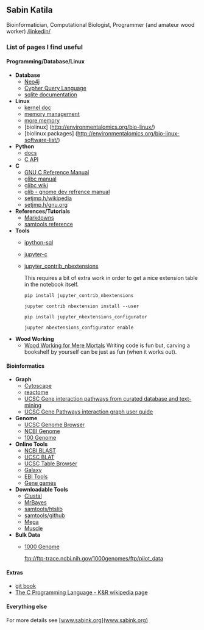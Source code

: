 ## Sabin Katila

Bioinformatician, Computational Biologist, Programmer (and amateur wood worker) [/linkedin/](https://www.linkedin.com/in/sabink)

### List of pages I find useful



#### Programming/Database/Linux

- **Database**
	* [Neo4j](https://neo4j.com/)
	* [Cypher Query Language](https://neo4j.com/developer/cypher-query-language/)
	* [sqlite documentation](https://www.sqlite.org/docs.html)
- **Linux**
	* [kernel doc](https://www.kernel.org/doc/)
	* [memory management](https://www.kernel.org/doc/Documentation/sysctl/vm.txt)
	* [more memory](https://www.kernel.org/doc/html/latest/admin-guide/mm/index.html)
	* [biolinux] (http://environmentalomics.org/bio-linux/)
	* [biolinux packages] (http://environmentalomics.org/bio-linux-software-list/)
- **Python**
	* [docs](https://docs.python.org/3/)
	* [C API](https://docs.python.org/3/c-api/index.html)
- **C**
	* [GNU C Reference Manual](https://www.gnu.org/software/gnu-c-manual/gnu-c-manual.html)
	* [glibc manual](https://www.gnu.org/software/libc/documentation.html)
	* [glibc wiki](https://sourceware.org/glibc/wiki/HomePage)
	* [glib - gnome dev refrence manual](https://developer.gnome.org/glib/)
	* [setjmp.h/wikipedia](https://en.wikipedia.org/wiki/Setjmp.h)
	* [setjmp.h/gnu.org](http://www.gnu.org/software/libc/manual/html_node/Longjmp-in-Handler.html)
- **References/Tutorials**
	* [Markdowns](https://guides.github.com/features/mastering-markdown/)
	* [samtools reference](https://broadinstitute.github.io/picard/explain-flags.html)
- **Tools**
	* [ipython-sql](https://github.com/catherinedevlin/ipython-sql)
	* [jupyter-c](https://github.com/brendan-rius/jupyter-c-kernel)
	* [jupyter_contrib_nbextensions](https://github.com/ipython-contrib/jupyter_contrib_nbextensions)
	
		This requires a bit of extra work in order to get a nice extension table in the notebook itself.
		
		```
		pip install jupyter_contrib_nbextensions
		
		jupyter contrib nbextension install --user
		
		pip install jupyter_nbextensions_configurator
		
		jupyter nbextensions_configurator enable
		```
- **Wood Working**
	* [Wood Working for Mere Mortals](https://woodworkingformeremortals.com/) Writing code is fun but, carving a bookshelf by yourself can be just as fun \(when it works out\).

#### Bioinformatics
- **Graph**
	* [Cytoscape](https://cytoscape.org/what_is_cytoscape.html)
	* [reactome](https://reactome.org/download-data)
	* [UCSC Gene interaction pathways from curated database and text-mining](https://genome.ucsc.edu/cgi-bin/hgGeneGraph?gene=BRCA1&1=OK&supportLevel=text&geneCount=25)
	* [UCSC Gene Pathways interaction graph user guide](http://genome.ucsc.edu/goldenpath/help/hgGeneGraph.html#configure)
- **Genome**
	* [UCSC Genome Browser](http://genome.ucsc.edu/cgi-bin/hgGateway)
	* [NCBI Genome](https://www.ncbi.nlm.nih.gov/genome)
	* [100 Genome](http://www.internationalgenome.org/category/alignment/)
- **Online Tools**
	* [NCBI BLAST](https://blast.ncbi.nlm.nih.gov/Blast.cgi)
	* [UCSC BLAT](https://genome.ucsc.edu/cgi-bin/hgBlat?command=start)
	* [UCSC Table Browser](https://genome.ucsc.edu/cgi-bin/hgTables?hgsid=699188795_T7skWF75Qi4NZmpjNu9euSdVi0s0)
	* [Galaxy](https://usegalaxy.org/)
	* [EBI Tools](https://www.ebi.ac.uk/services)
	* [Gene games](https://www.genenames.org/)
- **Downloadable Tools**
	* [Clustal](http://www.clustal.org/)
	* [MrBayes](https://github.com/NBISweden/MrBayes)
	* [samtools/htslib](http://www.htslib.org/)
	* [samtools/github](https://github.com/samtools/samtools)
	* [Mega](https://www.megasoftware.net/)
	* [Muscle]()
- **Bulk Data**
	* [1000 Genome](https://ftp-trace.ncbi.nih.gov/1000genomes/ftp/pilot_data/)
		
		ftp://ftp-trace.ncbi.nih.gov/1000genomes/ftp/pilot_data
	
#### Extras
* [git book](https://git-scm.com/book/en/v2)
* [The C Programming Language - K&R wikipedia page](https://en.wikipedia.org/wiki/The_C_Programming_Language)



#### Everything else

For more details see [www.sabink.org](www.sabink.org)
